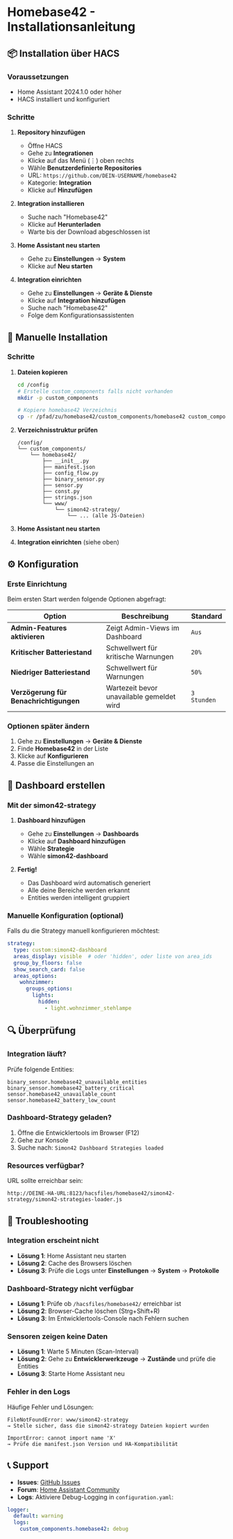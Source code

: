 # Homebase42 - Installationsanleitung

## 📦 Installation über HACS

### Voraussetzungen
- Home Assistant 2024.1.0 oder höher
- HACS installiert und konfiguriert

### Schritte

1. **Repository hinzufügen**
   - Öffne HACS
   - Gehe zu **Integrationen**
   - Klicke auf das Menü (⋮) oben rechts
   - Wähle **Benutzerdefinierte Repositories**
   - URL: `https://github.com/DEIN-USERNAME/homebase42`
   - Kategorie: **Integration**
   - Klicke auf **Hinzufügen**

2. **Integration installieren**
   - Suche nach "Homebase42"
   - Klicke auf **Herunterladen**
   - Warte bis der Download abgeschlossen ist

3. **Home Assistant neu starten**
   - Gehe zu **Einstellungen** → **System**
   - Klicke auf **Neu starten**

4. **Integration einrichten**
   - Gehe zu **Einstellungen** → **Geräte & Dienste**
   - Klicke auf **Integration hinzufügen**
   - Suche nach "Homebase42"
   - Folge dem Konfigurationsassistenten

## 🔧 Manuelle Installation

### Schritte

1. **Dateien kopieren**
   ```bash
   cd /config
   # Erstelle custom_components falls nicht vorhanden
   mkdir -p custom_components
   
   # Kopiere homebase42 Verzeichnis
   cp -r /pfad/zu/homebase42/custom_components/homebase42 custom_components/
   ```

2. **Verzeichnisstruktur prüfen**
   ```
   /config/
   └── custom_components/
       └── homebase42/
           ├── __init__.py
           ├── manifest.json
           ├── config_flow.py
           ├── binary_sensor.py
           ├── sensor.py
           ├── const.py
           ├── strings.json
           └── www/
               └── simon42-strategy/
                   └── ... (alle JS-Dateien)
   ```

3. **Home Assistant neu starten**

4. **Integration einrichten** (siehe oben)

## ⚙️ Konfiguration

### Erste Einrichtung

Beim ersten Start werden folgende Optionen abgefragt:

| Option | Beschreibung | Standard |
|--------|--------------|----------|
| **Admin-Features aktivieren** | Zeigt Admin-Views im Dashboard | `Aus` |
| **Kritischer Batteriestand** | Schwellwert für kritische Warnungen | `20%` |
| **Niedriger Batteriestand** | Schwellwert für Warnungen | `50%` |
| **Verzögerung für Benachrichtigungen** | Wartezeit bevor unavailable gemeldet wird | `3 Stunden` |

### Optionen später ändern

1. Gehe zu **Einstellungen** → **Geräte & Dienste**
2. Finde **Homebase42** in der Liste
3. Klicke auf **Konfigurieren**
4. Passe die Einstellungen an

## 🎨 Dashboard erstellen

### Mit der simon42-strategy

1. **Dashboard hinzufügen**
   - Gehe zu **Einstellungen** → **Dashboards**
   - Klicke auf **Dashboard hinzufügen**
   - Wähle **Strategie**
   - Wähle **simon42-dashboard**

2. **Fertig!**
   - Das Dashboard wird automatisch generiert
   - Alle deine Bereiche werden erkannt
   - Entities werden intelligent gruppiert

### Manuelle Konfiguration (optional)

Falls du die Strategy manuell konfigurieren möchtest:

```yaml
strategy:
  type: custom:simon42-dashboard
  areas_display: visible  # oder 'hidden', oder liste von area_ids
  group_by_floors: false
  show_search_card: false
  areas_options:
    wohnzimmer:
      groups_options:
        lights:
          hidden:
            - light.wohnzimmer_stehlampe
```

## 🔍 Überprüfung

### Integration läuft?

Prüfe folgende Entities:

```
binary_sensor.homebase42_unavailable_entities
binary_sensor.homebase42_battery_critical
sensor.homebase42_unavailable_count
sensor.homebase42_battery_low_count
```

### Dashboard-Strategy geladen?

1. Öffne die Entwicklertools im Browser (F12)
2. Gehe zur Konsole
3. Suche nach: `Simon42 Dashboard Strategies loaded`

### Resources verfügbar?

URL sollte erreichbar sein:
```
http://DEINE-HA-URL:8123/hacsfiles/homebase42/simon42-strategy/simon42-strategies-loader.js
```

## 🐛 Troubleshooting

### Integration erscheint nicht

- **Lösung 1**: Home Assistant neu starten
- **Lösung 2**: Cache des Browsers löschen
- **Lösung 3**: Prüfe die Logs unter **Einstellungen** → **System** → **Protokolle**

### Dashboard-Strategy nicht verfügbar

- **Lösung 1**: Prüfe ob `/hacsfiles/homebase42/` erreichbar ist
- **Lösung 2**: Browser-Cache löschen (Strg+Shift+R)
- **Lösung 3**: Im Entwicklertools-Console nach Fehlern suchen

### Sensoren zeigen keine Daten

- **Lösung 1**: Warte 5 Minuten (Scan-Interval)
- **Lösung 2**: Gehe zu **Entwicklerwerkzeuge** → **Zustände** und prüfe die Entities
- **Lösung 3**: Starte Home Assistant neu

### Fehler in den Logs

Häufige Fehler und Lösungen:

```
FileNotFoundError: www/simon42-strategy
→ Stelle sicher, dass die simon42-strategy Dateien kopiert wurden
```

```
ImportError: cannot import name 'X'
→ Prüfe die manifest.json Version und HA-Kompatibilität
```

## 📞 Support

- **Issues**: [GitHub Issues](https://github.com/DEIN-USERNAME/homebase42/issues)
- **Forum**: [Home Assistant Community](https://community.home-assistant.io/)
- **Logs**: Aktiviere Debug-Logging in `configuration.yaml`:

```yaml
logger:
  default: warning
  logs:
    custom_components.homebase42: debug
```
